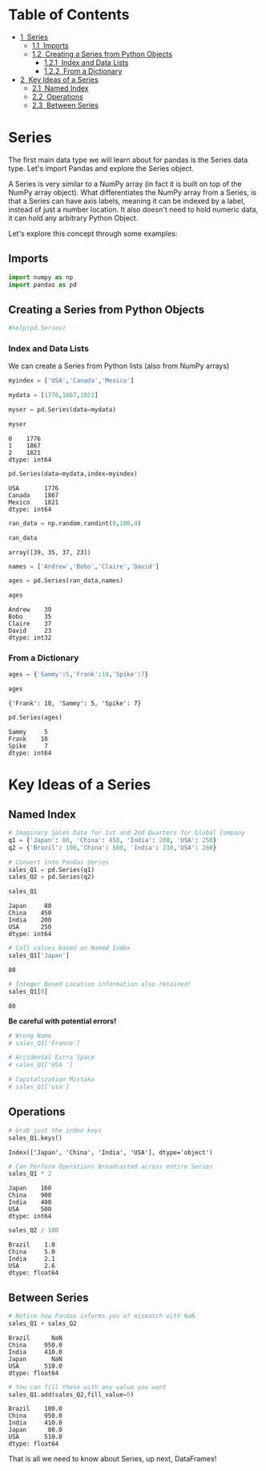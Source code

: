 <h1>Table of Contents<span class="tocSkip"></span></h1>
<div class="toc"><ul class="toc-item"><li><span><a href="#Series" data-toc-modified-id="Series-1"><span class="toc-item-num">1&nbsp;&nbsp;</span>Series</a></span><ul class="toc-item"><li><span><a href="#Imports" data-toc-modified-id="Imports-1.1"><span class="toc-item-num">1.1&nbsp;&nbsp;</span>Imports</a></span></li><li><span><a href="#Creating-a-Series-from-Python-Objects" data-toc-modified-id="Creating-a-Series-from-Python-Objects-1.2"><span class="toc-item-num">1.2&nbsp;&nbsp;</span>Creating a Series from Python Objects</a></span><ul class="toc-item"><li><span><a href="#Index-and-Data-Lists" data-toc-modified-id="Index-and-Data-Lists-1.2.1"><span class="toc-item-num">1.2.1&nbsp;&nbsp;</span>Index and Data Lists</a></span></li><li><span><a href="#From-a--Dictionary" data-toc-modified-id="From-a--Dictionary-1.2.2"><span class="toc-item-num">1.2.2&nbsp;&nbsp;</span>From a  Dictionary</a></span></li></ul></li></ul></li><li><span><a href="#Key-Ideas-of-a-Series" data-toc-modified-id="Key-Ideas-of-a-Series-2"><span class="toc-item-num">2&nbsp;&nbsp;</span>Key Ideas of a Series</a></span><ul class="toc-item"><li><span><a href="#Named-Index" data-toc-modified-id="Named-Index-2.1"><span class="toc-item-num">2.1&nbsp;&nbsp;</span>Named Index</a></span></li><li><span><a href="#Operations" data-toc-modified-id="Operations-2.2"><span class="toc-item-num">2.2&nbsp;&nbsp;</span>Operations</a></span></li><li><span><a href="#Between-Series" data-toc-modified-id="Between-Series-2.3"><span class="toc-item-num">2.3&nbsp;&nbsp;</span>Between Series</a></span></li></ul></li></ul></div>

# Series

The first main data type we will learn about for pandas is the Series data type. Let's import Pandas and explore the Series object.

A Series is very similar to a NumPy array (in fact it is built on top of the NumPy array object). What differentiates the NumPy array from a Series, is that a Series can have axis labels, meaning it can be indexed by a label, instead of just a number location. It also doesn't need to hold numeric data, it can hold any arbitrary Python Object.

Let's explore this concept through some examples:

## Imports


```python
import numpy as np
import pandas as pd
```

## Creating a Series from Python Objects


```python
#help(pd.Series)
```

### Index and Data Lists

We can create a Series from Python lists (also from NumPy arrays)


```python
myindex = ['USA','Canada','Mexico']
```


```python
mydata = [1776,1867,1821]
```


```python
myser = pd.Series(data=mydata)
```


```python
myser
```




    0    1776
    1    1867
    2    1821
    dtype: int64




```python
pd.Series(data=mydata,index=myindex)
```




    USA       1776
    Canada    1867
    Mexico    1821
    dtype: int64




```python
ran_data = np.random.randint(0,100,4)
```


```python
ran_data
```




    array([39, 35, 37, 23])




```python
names = ['Andrew','Bobo','Claire','David']
```


```python
ages = pd.Series(ran_data,names)
```


```python
ages
```




    Andrew    39
    Bobo      35
    Claire    37
    David     23
    dtype: int32



### From a  Dictionary


```python
ages = {'Sammy':5,'Frank':10,'Spike':7}
```


```python
ages
```




    {'Frank': 10, 'Sammy': 5, 'Spike': 7}




```python
pd.Series(ages)
```




    Sammy     5
    Frank    10
    Spike     7
    dtype: int64



# Key Ideas of a Series

## Named Index


```python
# Imaginary Sales Data for 1st and 2nd Quarters for Global Company
q1 = {'Japan': 80, 'China': 450, 'India': 200, 'USA': 250}
q2 = {'Brazil': 100,'China': 500, 'India': 210,'USA': 260}
```


```python
# Convert into Pandas Series
sales_Q1 = pd.Series(q1)
sales_Q2 = pd.Series(q2)
```


```python
sales_Q1
```




    Japan     80
    China    450
    India    200
    USA      250
    dtype: int64




```python
# Call values based on Named Index
sales_Q1['Japan']
```




    80




```python
# Integer Based Location information also retained!
sales_Q1[0]
```




    80



**Be careful with potential errors!**


```python
# Wrong Name
# sales_Q1['France']
```


```python
# Accidental Extra Space
# sales_Q1['USA ']
```


```python
# Capitalization Mistake
# sales_Q1['usa']
```

## Operations


```python
# Grab just the index keys
sales_Q1.keys()
```




    Index(['Japan', 'China', 'India', 'USA'], dtype='object')




```python
# Can Perform Operations Broadcasted across entire Series
sales_Q1 * 2
```




    Japan    160
    China    900
    India    400
    USA      500
    dtype: int64




```python
sales_Q2 / 100
```




    Brazil    1.0
    China     5.0
    India     2.1
    USA       2.6
    dtype: float64



## Between Series


```python
# Notice how Pandas informs you of mismatch with NaN
sales_Q1 + sales_Q2
```




    Brazil      NaN
    China     950.0
    India     410.0
    Japan       NaN
    USA       510.0
    dtype: float64




```python
# You can fill these with any value you want
sales_Q1.add(sales_Q2,fill_value=0)
```




    Brazil    100.0
    China     950.0
    India     410.0
    Japan      80.0
    USA       510.0
    dtype: float64



That is all we need to know about Series, up next, DataFrames!
